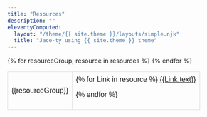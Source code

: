 ```yaml
---
title: "Resources"
description: ""
eleventyComputed:
  layout: "/theme/{{ site.theme }}/layouts/simple.njk"
  title: "Jace-ty using {{ site.theme }} theme"
---
```


<style>
table {
  font-family: arial, sans-serif;
  border-collapse: collapse;
  width: 100%;
}

td, th {
  border: 1px solid #dddddd;
  text-align: left;
  padding: 8px;
}

tr:nth-child(even) {
  background-color: #dddddd;
}
</style>

<table>
<tbody>
{% for resourceGroup, resource in resources %}
  <tr>

  <td>{{resourceGroup}}</td>
  <td>
{% for Link in resource %}
<a href="{{Link.link}}">{{Link.text}}</a><br/>

{% endfor %}
</td>
</tr>
{% endfor %}
</tbody>
</table>

